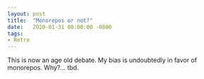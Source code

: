 ```yaml
---
layout: post
title:  "Monorepos or not?"
date:   2020-01-31 00:00:00 -0800
tags:
- Retro
---
```


This is now an age old debate. My bias is undoubtedly in favor of monorepos. Why?... tbd.